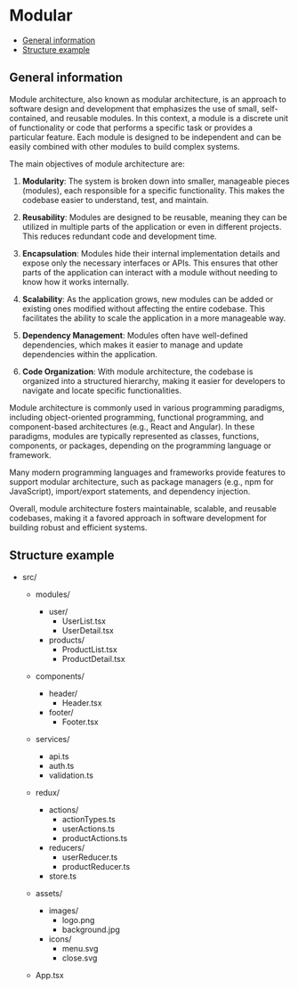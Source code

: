 # Modular

- [General information](#general-information)
- [Structure example](#structure-example)

## General information

Module architecture, also known as modular architecture, is an approach to software design and development that emphasizes the use of small, self-contained, and reusable modules. In this context, a module is a discrete unit of functionality or code that performs a specific task or provides a particular feature. Each module is designed to be independent and can be easily combined with other modules to build complex systems.

The main objectives of module architecture are:

1. **Modularity**: The system is broken down into smaller, manageable pieces (modules), each responsible for a specific functionality. This makes the codebase easier to understand, test, and maintain.

2. **Reusability**: Modules are designed to be reusable, meaning they can be utilized in multiple parts of the application or even in different projects. This reduces redundant code and development time.

3. **Encapsulation**: Modules hide their internal implementation details and expose only the necessary interfaces or APIs. This ensures that other parts of the application can interact with a module without needing to know how it works internally.

4. **Scalability**: As the application grows, new modules can be added or existing ones modified without affecting the entire codebase. This facilitates the ability to scale the application in a more manageable way.

5. **Dependency Management**: Modules often have well-defined dependencies, which makes it easier to manage and update dependencies within the application.

6. **Code Organization**: With module architecture, the codebase is organized into a structured hierarchy, making it easier for developers to navigate and locate specific functionalities.

Module architecture is commonly used in various programming paradigms, including object-oriented programming, functional programming, and component-based architectures (e.g., React and Angular). In these paradigms, modules are typically represented as classes, functions, components, or packages, depending on the programming language or framework.

Many modern programming languages and frameworks provide features to support modular architecture, such as package managers (e.g., npm for JavaScript), import/export statements, and dependency injection.

Overall, module architecture fosters maintainable, scalable, and reusable codebases, making it a favored approach in software development for building robust and efficient systems.

## Structure example

- src/

  - modules/

    - user/
      - UserList.tsx
      - UserDetail.tsx
    - products/
      - ProductList.tsx
      - ProductDetail.tsx

  - components/

    - header/
      - Header.tsx
    - footer/
      - Footer.tsx

  - services/

    - api.ts
    - auth.ts
    - validation.ts

  - redux/

    - actions/
      - actionTypes.ts
      - userActions.ts
      - productActions.ts
    - reducers/
      - userReducer.ts
      - productReducer.ts
    - store.ts

  - assets/

    - images/
      - logo.png
      - background.jpg
    - icons/
      - menu.svg
      - close.svg

  - App.tsx
